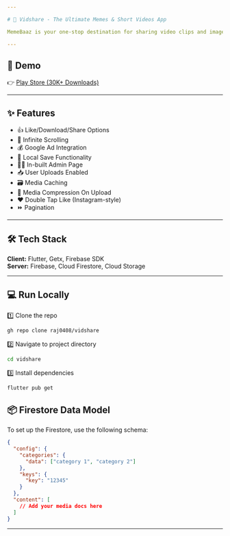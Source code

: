 ```yaml
---

# 🚀 Vidshare - The Ultimate Memes & Short Videos App 

MemeBaaz is your one-stop destination for sharing video clips and images 📸. All submissions go through an admin approval process to maintain the quality of content. 

---
```


## 🌟 Demo

👉 [Play Store (30K+ Downloads)](https://play.google.com/store/apps/details?id=com.vidshare.vidshare)   

---

## ✨ Features

- 👍 Like/Download/Share Options
- 📜 Infinite Scrolling
- 💰 Google Ad Integration
- 💾 Local Save Functionality
- 👮‍♂️ In-built Admin Page
- 📥 User Uploads Enabled
- 🗃️ Media Caching
- 🔄 Media Compression On Upload
- ❤️ Double Tap Like (Instagram-style)
- ⏩ Pagination

---

## 🛠️ Tech Stack

**Client:** Flutter, Getx, Firebase SDK  
**Server:** Firebase, Cloud Firestore, Cloud Storage

---

## 💻 Run Locally

1️⃣ Clone the repo
```bash
gh repo clone raj0408/vidshare
```

2️⃣ Navigate to project directory
```bash
cd vidshare
```

3️⃣ Install dependencies
```bash
flutter pub get
```

## 📦 Firestore Data Model

To set up the Firestore, use the following schema:

```json
{
  "config": {
    "categories": {
      "data": ["category 1", "category 2"]
    },
    "keys": {
      "key": "12345"
    }
  },
  "content": [
    // Add your media docs here
  ]
}
```

---
